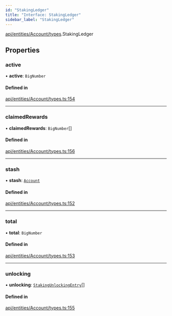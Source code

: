 ```yaml
---
id: "StakingLedger"
title: "Interface: StakingLedger"
sidebar_label: "StakingLedger"
---
```


[api/entities/Account/types](../../../../../../modules/API/Entities/Account/Types/Types.md).StakingLedger

## Properties

### active

• **active**: `BigNumber`

#### Defined in

[api/entities/Account/types.ts:154](https://github.com/PolymeshAssociation/polymesh-sdk/blob/995f17653/src/api/entities/Account/types.ts#L154)

___

### claimedRewards

• **claimedRewards**: `BigNumber`[]

#### Defined in

[api/entities/Account/types.ts:156](https://github.com/PolymeshAssociation/polymesh-sdk/blob/995f17653/src/api/entities/Account/types.ts#L156)

___

### stash

• **stash**: [`Account`](../../../../../../classes/API/Entities/Account/Account.md)

#### Defined in

[api/entities/Account/types.ts:152](https://github.com/PolymeshAssociation/polymesh-sdk/blob/995f17653/src/api/entities/Account/types.ts#L152)

___

### total

• **total**: `BigNumber`

#### Defined in

[api/entities/Account/types.ts:153](https://github.com/PolymeshAssociation/polymesh-sdk/blob/995f17653/src/api/entities/Account/types.ts#L153)

___

### unlocking

• **unlocking**: [`StakingUnlockingEntry`](../StakingUnlockingEntry/StakingUnlockingEntry.md)[]

#### Defined in

[api/entities/Account/types.ts:155](https://github.com/PolymeshAssociation/polymesh-sdk/blob/995f17653/src/api/entities/Account/types.ts#L155)
